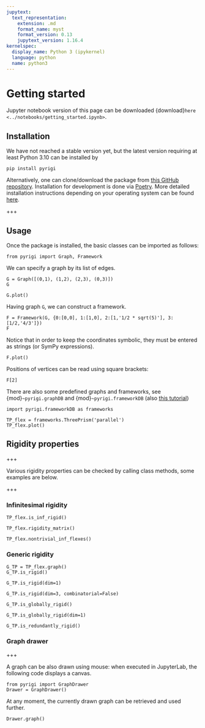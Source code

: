 ```yaml
---
jupytext:
  text_representation:
    extension: .md
    format_name: myst
    format_version: 0.13
    jupytext_version: 1.16.4
kernelspec:
  display_name: Python 3 (ipykernel)
  language: python
  name: python3
---
```


# Getting started

Jupyter notebook version of this page can be downloaded {download}`here <../notebooks/getting_started.ipynb>`.

## Installation

We have not reached a stable version yet,
but the latest version requiring at least Python 3.10
can be installed by
```
pip install pyrigi
```

Alternatively, one can clone/download the package
from [this GitHub repository](https://github.com/pyRigi/PyRigi).
Installation for development is done via [Poetry](#howto/dependencies). 
More detailed installation instructions depending on your operating system can be found [here](installation-guide).

+++

## Usage

Once the package is installed, the basic classes can be imported as follows:

```{code-cell} ipython3
from pyrigi import Graph, Framework
```

We can specify a graph by its list of edges.

```{code-cell} ipython3
G = Graph([(0,1), (1,2), (2,3), (0,3)])
G
```

```{code-cell} ipython3
G.plot()
```

Having graph `G`, we can construct a framework.

```{code-cell} ipython3
F = Framework(G, {0:[0,0], 1:[1,0], 2:[1,'1/2 * sqrt(5)'], 3:[1/2,'4/3']})
F
```

Notice that in order to keep the coordinates symbolic, they must be entered as strings (or SymPy expressions).

```{code-cell} ipython3
F.plot()
```

Positions of vertices can be read using square brackets:

```{code-cell} ipython3
F[2]
```

There are also some predefined graphs and frameworks, see {mod}`~pyrigi.graphDB` and {mod}`~pyrigi.frameworkDB` (also [this tutorial](tutorial-framework-database))

```{code-cell} ipython3
import pyrigi.frameworkDB as frameworks
```

```{code-cell} ipython3
TP_flex = frameworks.ThreePrism('parallel')
TP_flex.plot()
```

## Rigidity properties

+++

Various rigidity properties can be checked by calling class methods, some examples are below.

+++

### Infinitesimal rigidity

```{code-cell} ipython3
TP_flex.is_inf_rigid()
```

```{code-cell} ipython3
TP_flex.rigidity_matrix()
```

```{code-cell} ipython3
TP_flex.nontrivial_inf_flexes()
```

### Generic rigidity

```{code-cell} ipython3
G_TP = TP_flex.graph()
G_TP.is_rigid()
```

```{code-cell} ipython3
G_TP.is_rigid(dim=1)
```

```{code-cell} ipython3
G_TP.is_rigid(dim=3, combinatorial=False)
```

```{code-cell} ipython3
G_TP.is_globally_rigid()
```

```{code-cell} ipython3
G_TP.is_globally_rigid(dim=1)
```

```{code-cell} ipython3
G_TP.is_redundantly_rigid()
```

### Graph drawer

+++

A graph can be also drawn using mouse: when executed in JupyterLab, the following code displays a canvas.

```{code-cell} ipython3
from pyrigi import GraphDrawer
Drawer = GraphDrawer()
```

At any moment, the currently drawn graph can be retrieved and used further.

```{code-cell} ipython3
Drawer.graph()
```

```{code-cell} ipython3

```
